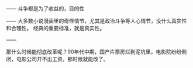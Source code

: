 ——
斗争都是为了收益的，目的性

——
大多数小说漫画里的奇怪情节，尤其是政治斗争等人心情节，没什么真实性和合理性。
经典的重要标准，就是真实性。

——

那什么时候能彻底改革呢？90年代中期，国产片票房烂到泥坑里，电影院纷纷倒闭，电影公司开不出工资，那时候就能改了。